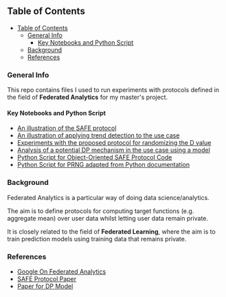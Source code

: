 ## Table of Contents
- [Table of Contents](#table-of-contents)
  - [General Info](#general-info)
    - [Key Notebooks and Python Script](#key-notebooks-and-python-script)
  - [Background](#background)
  - [References](#references)

### General Info

This repo contains files I used to run experiments with protocols defined in the field of **Federated Analytics** for my master's project. 

#### Key Notebooks and Python Script

- [An illustration of the SAFE protocol](safe-experiments/safe-illustration.ipynb)
- [An illustration of applying trend detection to the use case](safe-experiments/safe-applied-to-use-case.ipynb)
- [Experiments with the proposed protocol for randomizing the D value](safe-experiments/random-D-safe-run.ipynb)
- [Analysis of a potential DP mechanism in the use case using a model](dp-experiment/model-for-epsilon.ipynb)
- [Python Script for Object-Oriented SAFE Protocol Code](safe-experiments/MoodAppUser.py)
- [Python Script for PRNG adapted from Python documentation](safe-experiments/secure_SAFE_utils.py)

### Background

Federated Analytics is a particular way of doing data science/analytics. 

The aim is to define protocols for computing target functions (e.g. aggregate mean) over user data whilst letting user data remain private. 

It is closely related to the field of **Federated Learning**, where the aim is to train prediction models using training data that remains private.

### References
- [Google On Federated Analytics](https://ai.googleblog.com/2020/05/federated-analytics-collaborative-data.html)
- [SAFE Protocol Paper](https://arxiv.org/abs/2107.13640)
- [Paper for DP Model](https://arxiv.org/abs/1402.3329)